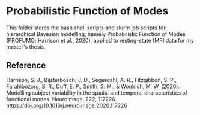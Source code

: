 # Probabilistic Function of Modes
This folder stores the bash shell scripts and slurm job scripts for hierarchical Bayesian modelling, namely Probabilistic Function of Modes (PROFUMO; Harrison et al., 2020), applied to resting-state fMRI data for my master's thesis.

## Reference
Harrison, S. J., Bijsterbosch, J. D., Segerdahl, A. R., Fitzgibbon, S. P., Farahibozorg, S. R., Duff, E. P., Smith, S. M., & Woolrich, M. W. (2020). Modelling subject variability in the spatial and temporal characteristics of functional modes. NeuroImage, 222, 117226. https://doi.org/10.1016/j.neuroimage.2020.117226
